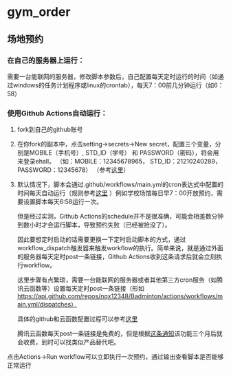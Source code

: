 # gym_order
## 场地预约
### 在自己的服务器上运行：
需要一台能联网的服务器，修改脚本参数后，自己配置每天定时运行的时间（如通过windows的任务计划程序或linux的crontab），每天7：00前几分钟运行（如6：58）

### 使用Github Actions自动运行：
1. fork到自己的github账号
2. 在你fork的副本中，点击setting->secrets->New secret，配置三个变量，分别是MOBILE（手机号）, STD_ID（学号） 和 PASSWORD（密码），将会用来登录ehall。
  （如：MOBILE：12345678965， STD_ID：21210240289， PASSWORD：12345678）
  （参考[这里](https://github.com/ZiYang-xie/pafd-automated/tree/master/docs)）
3. 默认情况下，脚本会通过.github/workflows/main.yml的cron表达式中配置的时间每天自动运行（规则参考[这里](https://docs.github.com/cn/enterprise-server@2.22/actions/learn-github-actions/events-that-trigger-workflows#scheduled-events) ）例如学校场馆每日早7：00开放预约，需要设置脚本每天6:58运行一次。
   
   但是经过实测，Github Actions的schedule并不是很准确，可能会相差数分钟到数小时才会运行脚本，导致预约失败（已经被抢没了）。
   
   因此要想定时启动的话需要更换一下定时启动脚本的方式，通过workflow_dispatch触发器来触发workflow的执行。简单来说，就是通过外面的服务器每天定时post一条链接，Github Actions收到这条请求后就会立刻执行workflow。
   
   这里步骤有点繁琐，需要一台能联网的服务器或者其他第三方cron服务（如腾讯云函数等）设置每天定时post一条链接（形如 https://api.github.com/repos/nqx12348/Badminton/actions/workflows/main.yml/dispatches）
   
   具体的github和云函数配置过程可以参考[这里](https://blog.csdn.net/l1937gzjlzy/article/details/117753465)
   
   腾讯云函数每天post一条链接是免费的，但是根据[这条通知](https://console.cloud.tencent.com/message/detail/1067391159)该功能三个月后就会收费，到时可以找类似产品替代吧。
   
   
点击Actions->Run workflow可以立即执行一次预约，通过输出查看脚本是否能够正常运行
